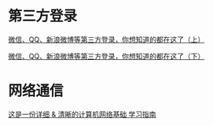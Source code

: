 # 第三方登录

[微信、QQ、新浪微博等第三方登录，你想知道的都在这了（上）](https://www.jianshu.com/p/133d84042483)

[微信、QQ、新浪微博等第三方登录，你想知道的都在这了（下）](https://www.jianshu.com/p/e2636421eba5)

# 网络通信

[这是一份详细 & 清晰的计算机网络基础 学习指南](https://www.jianshu.com/p/45d27f3e1196)